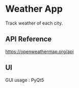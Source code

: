 
# Weather App

Track weather of each city.




## API Reference

  https://openweathermap.org/api


## UI

GUI usage : PyQt5
